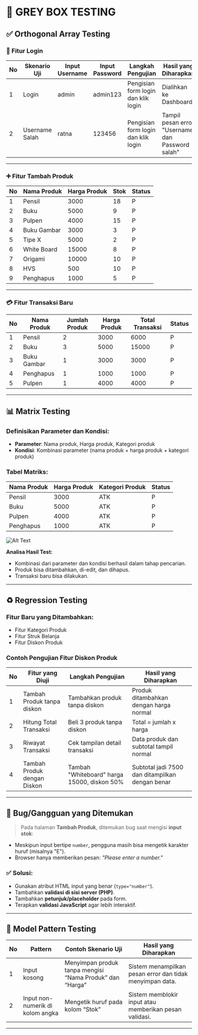 # 🧩 GREY BOX TESTING

## ✅ Orthogonal Array Testing

### 🔐 Fitur Login

| No | Skenario Uji     | Input Username | Input Password | Langkah Pengujian                      | Hasil yang Diharapkan                 | Status |
|----|------------------|----------------|----------------|----------------------------------------|----------------------------------------|--------|
| 1  | Login            | admin          | admin123       | Pengisian form login dan klik login   | Dialihkan ke Dashboard                | P      |
| 2  | Username Salah   | ratna          | 123456         | Pengisian form login dan klik login   | Tampil pesan error "Username dan Password salah" | P  |

---

### ➕ Fitur Tambah Produk

| No | Nama Produk   | Harga Produk | Stok | Status |
|----|---------------|--------------|------|--------|
| 1  | Pensil        | 3000         | 18   | P      |
| 2  | Buku          | 5000         | 9    | P      |
| 3  | Pulpen        | 4000         | 15   | P      |
| 4  | Buku Gambar   | 3000         | 3    | P      |
| 5  | Tipe X        | 5000         | 2    | P      |
| 6  | White Board   | 15000        | 8    | P      |
| 7  | Origami       | 10000        | 10   | P      |
| 8  | HVS           | 500          | 10   | P      |
| 9  | Penghapus     | 1000         | 5    | P      |

---

### 💳 Fitur Transaksi Baru

| No | Nama Produk   | Jumlah Produk | Harga Produk | Total Transaksi | Status |
|----|---------------|----------------|---------------|------------------|--------|
| 1  | Pensil        | 2              | 3000          | 6000             | P      |
| 2  | Buku          | 3              | 5000          | 15000            | P      |
| 3  | Buku Gambar   | 1              | 3000          | 3000             | P      |
| 4  | Penghapus     | 1              | 1000          | 1000             | P      |
| 5  | Pulpen        | 1              | 4000          | 4000             | P      |

---

## 📊 Matrix Testing

### Definisikan Parameter dan Kondisi:
- **Parameter**: Nama produk, Harga produk, Kategori produk  
- **Kondisi**: Kombinasi parameter (nama produk + harga produk + kategori produk)

### Tabel Matriks:

| Nama Produk   | Harga Produk | Kategori Produk | Status |
|---------------|--------------|------------------|--------|
| Pensil        | 3000         | ATK              | P      |
| Buku          | 5000         | ATK              | P      |
| Pulpen        | 4000         | ATK              | P      |
| Penghapus     | 1000         | ATK              | P      |
![Alt Text](images/diagram.png)

**Analisa Hasil Test:**
- Kombinasi dari parameter dan kondisi berhasil dalam tahap pencarian.
- Produk bisa ditambahkan, di-edit, dan dihapus.
- Transaksi baru bisa dilakukan.

---

## ♻️ Regression Testing

### Fitur Baru yang Ditambahkan:
- Fitur Kategori Produk
- Fitur Struk Belanja
- Fitur Diskon Produk

### Contoh Pengujian Fitur Diskon Produk

| No | Fitur yang Diuji                 | Langkah Pengujian                                         | Hasil yang Diharapkan                          |
|----|----------------------------------|-----------------------------------------------------------|------------------------------------------------|
| 1  | Tambah Produk tanpa diskon       | Tambahkan produk tanpa diskon                            | Produk ditambahkan dengan harga normal         |
| 2  | Hitung Total Transaksi           | Beli 3 produk tanpa diskon                                | Total = jumlah x harga                         |
| 3  | Riwayat Transaksi                | Cek tampilan detail transaksi                             | Data produk dan subtotal tampil normal         |
| 4  | Tambah Produk dengan Diskon      | Tambah "Whiteboard" harga 15000, diskon 50%               | Subtotal jadi 7500 dan ditampilkan dengan benar |

---

## 🐞 Bug/Gangguan yang Ditemukan

> Pada halaman **Tambah Produk**, ditemukan bug saat mengisi **input stok**:
- Meskipun input bertipe `number`, pengguna masih bisa mengetik karakter huruf (misalnya "E").
- Browser hanya memberikan pesan: *"Please enter a number."*

### ✅ Solusi:
- Gunakan atribut HTML input yang benar (`type="number"`).
- Tambahkan **validasi di sisi server (PHP)**.
- Tambahkan **petunjuk/placeholder** pada form.
- Terapkan **validasi JavaScript** agar lebih interaktif.

---

## 🧪 Model Pattern Testing

| No | Pattern                       | Contoh Skenario Uji                                      | Hasil yang Diharapkan                                        |
|----|-------------------------------|-----------------------------------------------------------|--------------------------------------------------------------|
| 1  | Input kosong                  | Menyimpan produk tanpa mengisi “Nama Produk” dan “Harga” | Sistem menampilkan pesan error dan tidak menyimpan data.     |
| 2  | Input non-numerik di kolom angka | Mengetik huruf pada kolom “Stok”                         | Sistem memblokir input atau memberikan pesan validasi.        |

---
